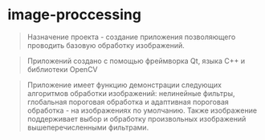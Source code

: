 # image-proccessing

> Назначение проекта - создание приложения позволяющего проводить базовую обработку изображений.

> Приложений создано с помощью фреймворка Qt, языка C++ и библиотеки OpenCV

> Приложение имеет функцию демонстрации следующих алгоритмов обработки изображений: 
нелинейные фильтры, глобальная пороговая обработка и адаптивная пороговая обработка - на изображениях по умолчанию. Также изображение поддерживает выбор и обработку произвольных изображений вышеперечисленными фильтрами.
